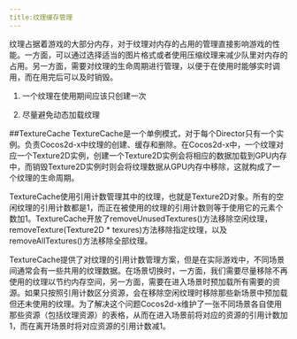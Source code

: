 ```yaml
---
title:纹理缓存管理
---
```


纹理占据着游戏的大部分内存，对于纹理对内存的占用的管理直接影响游戏的性能。一方面，可以通过选择适当的图片格式或者使用压缩纹理来减少队里对内存的占用。另一方面，需要对纹理的生命周期进行管理，以便于在使用时能够实时调用，而在用完后可以及时销毁。

1. 一个纹理在使用期间应该只创建一次

2. 尽量避免动态加载纹理

##TextureCache
TextureCache是一个单例模式，对于每个Director只有一个实例。负责Cocos2d-x中纹理的创建、缓存和删除。在Cocos2d-x中，一个纹理对应一个Texture2D实例，创建一个Texture2D实例会将相应的数据加载到GPU内存中，而销毁Texture2D实例时则会将纹理数据从GPU内存中移除，这就构成了一个纹理的生命周期。

TextureCache使用引用计数管理其中的纹理，也就是Texture2D对象。所有的空闲纹理的引用计数都是1，而正在被使用的纹理的引用计数则等于使用它的元素个数加1。TextureCache开放了removeUnusedTextures()方法移除空闲纹理，removeTexture(Texture2D * texures)方法移除指定纹理，以及removeAllTextures()方法移除全部纹理。

TextureCache提供了对纹理的引用计数管理方案，但是在实际游戏中，不同场景间通常会有一些共用的纹理数据。在场景切换时，一方面，我们需要尽量移除不再使用的纹理以节约内存空间，另一方面，需要在进入场景时预加载所有需要的资源。如果只按照引用计数区分资源，会在移除空闲纹理时移除那些新场景中预加载但还未使用的纹理。为了解决这个问题Cocos2d-x维护了一张不同场景各自使用那些资源（包括纹理资源）的表格，从而在进入场景前将对应的资源的引用计数加1，而在离开场景时将对应资源的引用计数减1。

